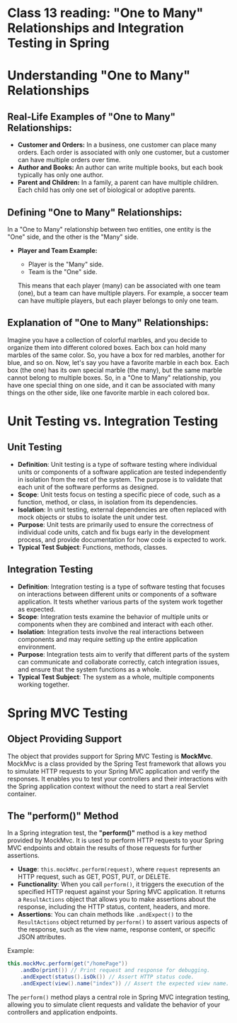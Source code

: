 # Class 13 reading: "One to Many" Relationships and Integration Testing in Spring
# Understanding "One to Many" Relationships

## Real-Life Examples of "One to Many" Relationships:

- **Customer and Orders:** In a business, one customer can place many orders. Each order is associated with only one customer, but a customer can have multiple orders over time.
- **Author and Books:** An author can write multiple books, but each book typically has only one author.
- **Parent and Children:** In a family, a parent can have multiple children. Each child has only one set of biological or adoptive parents.

## Defining "One to Many" Relationships:

In a "One to Many" relationship between two entities, one entity is the "One" side, and the other is the "Many" side.

- **Player and Team Example:**
   - Player is the "Many" side.
   - Team is the "One" side.
   
   This means that each player (many) can be associated with one team (one), but a team can have multiple players. For example, a soccer team can have multiple players, but each player belongs to only one team.

## Explanation of "One to Many" Relationships:

Imagine you have a collection of colorful marbles, and you decide to organize them into different colored boxes. Each box can hold many marbles of the same color. So, you have a box for red marbles, another for blue, and so on. Now, let's say you have a favorite marble in each box. Each box (the one) has its own special marble (the many), but the same marble cannot belong to multiple boxes. So, in a "One to Many" relationship, you have one special thing on one side, and it can be associated with many things on the other side, like one favorite marble in each colored box. 


# Unit Testing vs. Integration Testing

## Unit Testing
- **Definition**: Unit testing is a type of software testing where individual units or components of a software application are tested independently in isolation from the rest of the system. The purpose is to validate that each unit of the software performs as designed.
- **Scope**: Unit tests focus on testing a specific piece of code, such as a function, method, or class, in isolation from its dependencies.
- **Isolation**: In unit testing, external dependencies are often replaced with mock objects or stubs to isolate the unit under test.
- **Purpose**: Unit tests are primarily used to ensure the correctness of individual code units, catch and fix bugs early in the development process, and provide documentation for how code is expected to work.
- **Typical Test Subject**: Functions, methods, classes.

## Integration Testing
- **Definition**: Integration testing is a type of software testing that focuses on interactions between different units or components of a software application. It tests whether various parts of the system work together as expected.
- **Scope**: Integration tests examine the behavior of multiple units or components when they are combined and interact with each other.
- **Isolation**: Integration tests involve the real interactions between components and may require setting up the entire application environment.
- **Purpose**: Integration tests aim to verify that different parts of the system can communicate and collaborate correctly, catch integration issues, and ensure that the system functions as a whole.
- **Typical Test Subject**: The system as a whole, multiple components working together.

# Spring MVC Testing

## Object Providing Support
The object that provides support for Spring MVC Testing is **MockMvc**. MockMvc is a class provided by the Spring Test framework that allows you to simulate HTTP requests to your Spring MVC application and verify the responses. It enables you to test your controllers and their interactions with the Spring application context without the need to start a real Servlet container.

## The "perform()" Method
In a Spring integration test, the **"perform()"** method is a key method provided by MockMvc. It is used to perform HTTP requests to your Spring MVC endpoints and obtain the results of those requests for further assertions.

- **Usage**: `this.mockMvc.perform(request)`, where `request` represents an HTTP request, such as GET, POST, PUT, or DELETE.
- **Functionality**: When you call `perform()`, it triggers the execution of the specified HTTP request against your Spring MVC application. It returns a `ResultActions` object that allows you to make assertions about the response, including the HTTP status, content, headers, and more.
- **Assertions**: You can chain methods like `.andExpect()` to the `ResultActions` object returned by `perform()` to assert various aspects of the response, such as the view name, response content, or specific JSON attributes.

Example:
```java
this.mockMvc.perform(get("/homePage"))
    .andDo(print()) // Print request and response for debugging.
    .andExpect(status().isOk()) // Assert HTTP status code.
    .andExpect(view().name("index")) // Assert the expected view name.
```

The `perform()` method plays a central role in Spring MVC integration testing, allowing you to simulate client requests and validate the behavior of your controllers and application endpoints.